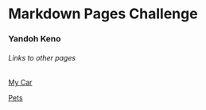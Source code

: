 # Markdown Pages Challenge
### Yandoh Keno
###### Links to other pages
[My Car](Miata.md)

[Pets](Cat.md)
